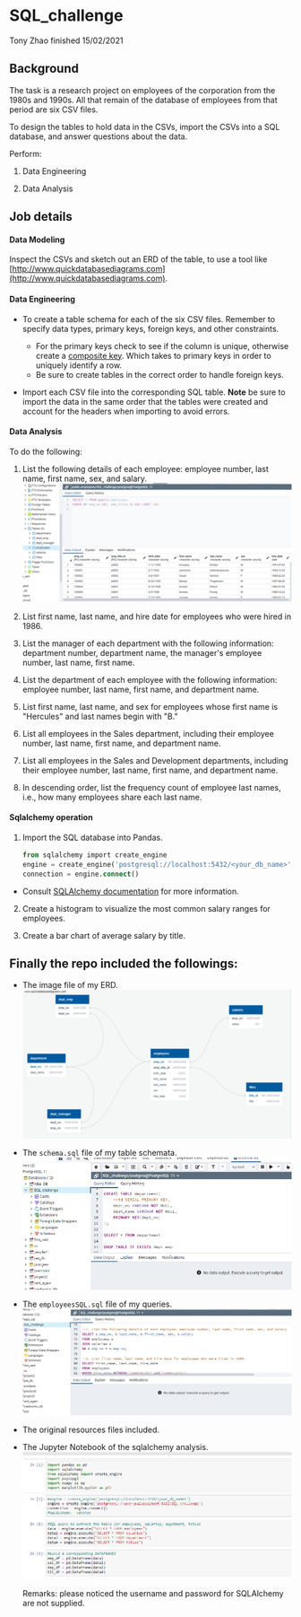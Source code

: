 # SQL_challenge
Tony Zhao finished 15/02/2021 

## Background

The task is a research project on employees of the corporation from the 1980s and 1990s. All that remain of the database of employees from that period are six CSV files.

To design the tables to hold data in the CSVs, import the CSVs into a SQL database, and answer questions about the data. 

Perform:

1. Data Engineering

2. Data Analysis

## Job details

#### Data Modeling

Inspect the CSVs and sketch out an ERD of the table, to use a tool like [http://www.quickdatabasediagrams.com](http://www.quickdatabasediagrams.com).

#### Data Engineering

* To create a table schema for each of the six CSV files. Remember to specify data types, primary keys, foreign keys, and other constraints.

  * For the primary keys check to see if the column is unique, otherwise create a [composite key](https://en.wikipedia.org/wiki/Compound_key). Which takes to primary keys in order to uniquely identify a row.
  * Be sure to create tables in the correct order to handle foreign keys.

* Import each CSV file into the corresponding SQL table. **Note** be sure to import the data in the same order that the tables were created and account for the headers when importing to avoid errors.

#### Data Analysis

To do the following:

1. List the following details of each employee: employee number, last name, first name, sex, and salary.
![Employee](Images/query2.PNG)

2. List first name, last name, and hire date for employees who were hired in 1986.

3. List the manager of each department with the following information: department number, department name, the manager's employee number, last name, first name.

4. List the department of each employee with the following information: employee number, last name, first name, and department name.

5. List first name, last name, and sex for employees whose first name is "Hercules" and last names begin with "B."

6. List all employees in the Sales department, including their employee number, last name, first name, and department name.

7. List all employees in the Sales and Development departments, including their employee number, last name, first name, and department name.

8. In descending order, list the frequency count of employee last names, i.e., how many employees share each last name.

#### Sqlalchemy operation

1. Import the SQL database into Pandas. 
   ```sql
   from sqlalchemy import create_engine
   engine = create_engine('postgresql://localhost:5432/<your_db_name>')
   connection = engine.connect()
   ```
   
* Consult [SQLAlchemy documentation](https://docs.sqlalchemy.org/en/latest/core/engines.html#postgresql) for more information.


2. Create a histogram to visualize the most common salary ranges for employees.

3. Create a bar chart of average salary by title.


## Finally the repo included the followings:

* The image file of my ERD.
![ERD](Images/ERD.PNG)

    
* The `schema.sql` file of my table schemata.
![Schema](Images/schema.PNG)


* The `employeesSQL.sql` file of my queries.
![Query](Images/query.PNG)

    
* The original resources files included.

* The Jupyter Notebook of the sqlalchemy analysis.
![Sqlalchemy](Images/sqlalchemy.PNG)
 
    Remarks: please noticed the username and password for SQLAlchemy are not supplied.

